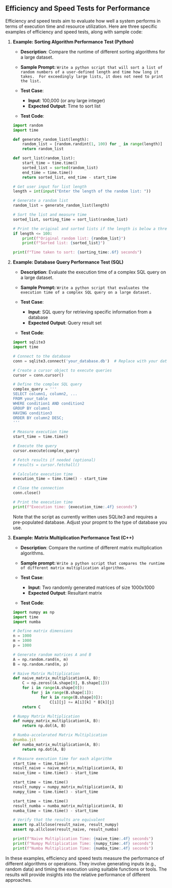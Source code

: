 ## Efficiency and Speed Tests for Performance
Efficiency and speed tests aim to evaluate how well a system performs in terms of execution time and resource utilization. Here are three specific examples of efficiency and speed tests, along with sample code:

1. **Example: Sorting Algorithm Performance Test (Python)**
   - **Description**: Compare the runtime of different sorting algorithms for a large dataset.
   - **Sample Prompt:** ```Write a python script that will sort a list of random numbers of a user-defined length and time how long it takes.  For exceedingly large lists, it does not need to print the list.```
   - **Test Case**:
     - **Input**: 100,000 (or any large integer)
     - **Expected Output**: Time to sort list

   - **Test Code**:

   ```python
   import random
   import time
   
   def generate_random_list(length):
       random_list = [random.randint(1, 100) for _ in range(length)]
       return random_list
   
   def sort_list(random_list):
       start_time = time.time()
       sorted_list = sorted(random_list)
       end_time = time.time()
       return sorted_list, end_time - start_time
   
   # Get user input for list length
   length = int(input("Enter the length of the random list: "))
   
   # Generate a random list
   random_list = generate_random_list(length)
   
   # Sort the list and measure time
   sorted_list, sorting_time = sort_list(random_list)
   
   # Print the original and sorted lists if the length is below a threshold
   if length <= 100:
       print(f"Original random list: {random_list}")
       print(f"Sorted list: {sorted_list}")
   
   print(f"Time taken to sort: {sorting_time:.6f} seconds")
   ```

2. **Example: Database Query Performance Test (SQL)**
   - **Description**: Evaluate the execution time of a complex SQL query on a large dataset.
   - **Sample Prompt:** ```Write a python script that evaluates the execution time of a complex SQL query on a large dataset.```
   - **Test Case**:
     - **Input**: SQL query for retrieving specific information from a database
     - **Expected Output**: Query result set

   - **Test Code**:

   ```python
   import sqlite3
   import time
   
   # Connect to the database
   conn = sqlite3.connect('your_database.db')  # Replace with your database file
   
   # Create a cursor object to execute queries
   cursor = conn.cursor()
   
   # Define the complex SQL query
   complex_query = '''
   SELECT column1, column2, ...
   FROM your_table
   WHERE condition1 AND condition2
   GROUP BY column1
   HAVING condition3
   ORDER BY column2 DESC;
   '''
   
   # Measure execution time
   start_time = time.time()
   
   # Execute the query
   cursor.execute(complex_query)
   
   # Fetch results if needed (optional)
   # results = cursor.fetchall()
   
   # Calculate execution time
   execution_time = time.time() - start_time
   
   # Close the connection
   conn.close()
   
   # Print the execution time
   print(f"Execution time: {execution_time:.4f} seconds")
   ```
   Note that the script as currently written uses SQLite3 and requires a pre-populated database. Adjust your propmt to the type of database you use.

3. **Example: Matrix Multiplication Performance Test (C++)**
   - **Description**: Compare the runtime of different matrix multiplication algorithms.
   - **Sample prompt:** ```Write a python script that compares the runtime of different matrix multiplication algorithms.```
   - **Test Case**:
     - **Input**: Two randomly generated matrices of size 1000x1000
     - **Expected Output**: Resultant matrix

   - **Test Code**:

   ```python
   import numpy as np
   import time
   import numba
   
   # Define matrix dimensions
   n = 1000
   m = 1000
   p = 1000
   
   # Generate random matrices A and B
   A = np.random.rand(n, m)
   B = np.random.rand(m, p)
   
   # Naive Matrix Multiplication
   def naive_matrix_multiplication(A, B):
       C = np.zeros((A.shape[0], B.shape[1]))
       for i in range(A.shape[0]):
           for j in range(B.shape[1]):
               for k in range(B.shape[0]):
                   C[i][j] += A[i][k] * B[k][j]
       return C
   
   # Numpy Matrix Multiplication
   def numpy_matrix_multiplication(A, B):
       return np.dot(A, B)
   
   # Numba-accelerated Matrix Multiplication
   @numba.jit
   def numba_matrix_multiplication(A, B):
       return np.dot(A, B)
   
   # Measure execution time for each algorithm
   start_time = time.time()
   result_naive = naive_matrix_multiplication(A, B)
   naive_time = time.time() - start_time
   
   start_time = time.time()
   result_numpy = numpy_matrix_multiplication(A, B)
   numpy_time = time.time() - start_time
   
   start_time = time.time()
   result_numba = numba_matrix_multiplication(A, B)
   numba_time = time.time() - start_time
   
   # Verify that the results are equivalent
   assert np.allclose(result_naive, result_numpy)
   assert np.allclose(result_naive, result_numba)
   
   print(f"Naive Multiplication Time: {naive_time:.4f} seconds")
   print(f"Numpy Multiplication Time: {numpy_time:.4f} seconds")
   print(f"Numba Multiplication Time: {numba_time:.4f} seconds")
   ```

In these examples, efficiency and speed tests measure the performance of different algorithms or operations. They involve generating inputs (e.g., random data) and timing the execution using suitable functions or tools. The results will provide insights into the relative performance of different approaches.

